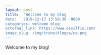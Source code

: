 ```yaml
---
layout: post
title:  "Welcome to my blog
date:   2019-12-17 13:58:30 -0800
categories: welcome blog
external_link: https://www.essilfie.com/
image_slug: /img/transitlogos/we.png
---
```


<!-- ![image]({{site.url}}/img/buyblack/buyblack-img.png){: #post-image} -->

Welcome to my blog!
